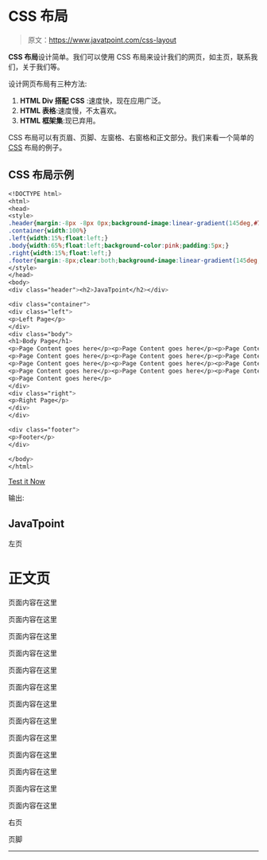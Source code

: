# CSS 布局

> 原文：<https://www.javatpoint.com/css-layout>

**CSS 布局**设计简单。我们可以使用 CSS 布局来设计我们的网页，如主页，联系我们，关于我们等。

设计网页布局有三种方法:

1.  **HTML Div 搭配 CSS** :速度快，现在应用广泛。
2.  **HTML 表格**:速度慢，不太喜欢。
3.  **HTML 框架集**:现已弃用。

CSS 布局可以有页眉、页脚、左窗格、右窗格和正文部分。我们来看一个简单的 [CSS](https://www.javatpoint.com/css-tutorial) 布局的例子。

## CSS 布局示例

```css
<!DOCTYPE html>
<html>
<head>
<style>
.header{margin:-8px -8px 0px;background-image:linear-gradient(145deg,#7379ff,#b524ef);color:white;text-align:center;padding:10px;}
.container{width:100%}
.left{width:15%;float:left;}
.body{width:65%;float:left;background-color:pink;padding:5px;}
.right{width:15%;float:left;}
.footer{margin:-8px;clear:both;background-image:linear-gradient(145deg,#7379ff,#b524ef);color:white;text-align:center;padding:10px;}
</style>
</head>
<body>
<div class="header"><h2>JavaTpoint</h2></div>

<div class="container">
<div class="left">
<p>Left Page</p>
</div>
<div class="body">
<h1>Body Page</h1>
<p>Page Content goes here</p><p>Page Content goes here</p><p>Page Content goes here</p>
<p>Page Content goes here</p><p>Page Content goes here</p><p>Page Content goes here</p>
<p>Page Content goes here</p><p>Page Content goes here</p><p>Page Content goes here</p>
<p>Page Content goes here</p><p>Page Content goes here</p><p>Page Content goes here</p>
<p>Page Content goes here</p>
</div>
<div class="right">
<p>Right Page</p>
</div>
</div>

<div class="footer">
<p>Footer</p>
</div>

</body>
</html>

```

[Test it Now](https://www.javatpoint.com/oprweb/test.jsp?filename=csslayout1)

输出:

## JavaTpoint

左页

# 正文页

页面内容在这里

页面内容在这里

页面内容在这里

页面内容在这里

页面内容在这里

页面内容在这里

页面内容在这里

页面内容在这里

页面内容在这里

页面内容在这里

页面内容在这里

页面内容在这里

页面内容在这里

右页

页脚

* * *